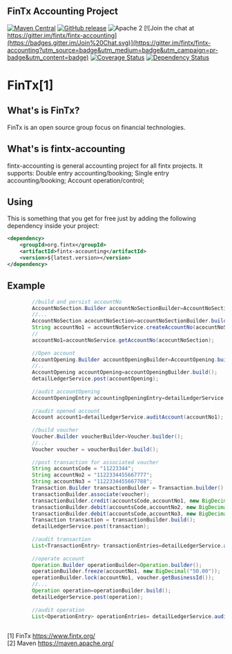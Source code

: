 ## FinTx Accounting Project


[![Maven Central](https://maven-badges.herokuapp.com/maven-central/org.fintx/fintx-accounting/badge.svg?style=flat-square)](https://maven-badges.herokuapp.com/maven-central/org.fintx/fintx-accounting/)
[![GitHub release](https://img.shields.io/github/release/fintx/fintx-accounting.svg)](https://github.com/fintx/fintx-accounting/releases)
![Apache 2](http://img.shields.io/badge/license-Apache%202-red.svg)
[![Join the chat at https://gitter.im/fintx/fintx-accounting](https://badges.gitter.im/Join%20Chat.svg)](https://gitter.im/fintx/fintx-accounting?utm_source=badge&utm_medium=badge&utm_campaign=pr-badge&utm_content=badge)
[![Coverage Status](https://coveralls.io/repos/github/fintx/fintx-accounting/badge.svg)](https://coveralls.io/github/fintx/fintx-accounting)
[![Dependency Status](https://www.versioneye.com/user/projects/598c0fd5368b0838d3a25438/badge.svg?style=flat)](https://www.versioneye.com/user/projects/598c0fd5368b0838d3a25438)

# FinTx[1]

## What's is FinTx?

FinTx is an open source group focus on financial technologies.

## What's is fintx-accounting

fintx-accounting is general accounting project for all fintx projects. It supports:
Double entry accounting/booking;
Single entry accounting/booking;
Account operation/control;

## Using
This is something that you get for free just by adding the following dependency inside your project:

```xml
<dependency>
    <groupId>org.fintx</groupId>
    <artifactId>fintx-accounting</artifactId>
    <version>${latest.version></version>
</dependency>
```
## Example

```java
        //build and persist accountNo
        AccountNoSection.Builder accountNoSectionBuilder=AccountNoSection.builder();
        //...
        AccountNoSection acocuntNoSection=accountNoSectionBuilder.build();
        String accountNo1 = accountNoService.createAccountNo(acocuntNoSection);
        //
        accountNo1=accountNoService.getAccountNo(acocuntNoSection);
        
        //Open account
        AccountOpening.Builder accountOpeningBuilder=AccountOpening.builder();
        //..
        AccountOpening accountOpening=accountOpeningBuilder.build();
        detailLedgerService.post(accountOpening);
        
        //audit accountOpening
        AccountOpeningEntry accountingOpeningEntry=detailLedgerService.auditAccountOpening(accountNo1);
        
        //audit opened account
        Account account1=detailLedgerService.auditAccount(accountNo1);
        
        //build voucher
        Voucher.Builder voucherBuilder=Voucher.builder();
        //...
        Voucher voucher = voucherBuilder.build();
        
        //post transaction for associated voucher
        String accountsCode = "11223344";
        String accountNo2 = "1122334455667777";
        String accountNo3 = "1122334455667788";
        Transaction.Builder transactionBuilder = Transaction.builder();
        transactionBuilder.associate(voucher);
        transactionBuilder.credit(accountsCode,accountNo1, new BigDecimal("100.00"));
        transactionBuilder.debit(accountsCode,accountNo2, new BigDecimal("50.00"));
        transactionBuilder.debit(accountsCode,accountNo3, new BigDecimal("50.00"));
        Transaction transaction = transactionBuilder.build();
        detailLedgerService.post(transaction);
        
        //audit transaction
        List<TransactionEntry> transactionEntries=detailLedgerService.auditTransaction(accountNo1, LocalDate.now(), voucher.getBusinessId());
        
        //operate account
        Operation.Builder operationBuilder=Operation.builder();
        operationBuilder.freeze(accountNo1, new BigDecimal("50.00"));
        operationBuilder.lock(accountNo1, voucher.getBusinessId());
        //...
        Operation operation=operationBuilder.build();
        detailLedgerService.post(operation);
        
        //audit operation
        List<OperationEntry> operationEntries= detailLedgerService.auditOperation(accountNo1, LocalDate.now(), voucher.getBusinessId());
      
```


[1] FinTx https://www.fintx.org/    
[2] Maven https://maven.apache.org/
